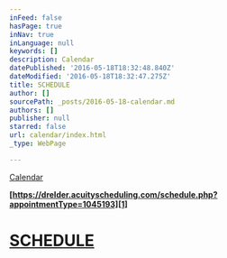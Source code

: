 ```yaml
---
inFeed: false
hasPage: true
inNav: true
inLanguage: null
keywords: []
description: Calendar
datePublished: '2016-05-18T18:32:48.840Z'
dateModified: '2016-05-18T18:32:47.275Z'
title: SCHEDULE
author: []
sourcePath: _posts/2016-05-18-calendar.md
authors: []
publisher: null
starred: false
url: calendar/index.html
_type: WebPage

---
```

[Calendar][0]

**[https://drelder.acuityscheduling.com/schedule.php?appointmentType=1045193][1]**

# [SCHEDULE][1]

[0]: https://calendar.google.com/calendar/embed?src=office%40elderdc.com&ctz=America/Los_Angeles
[1]: https://drelder.acuityscheduling.com/schedule.php?appointmentType=1045193